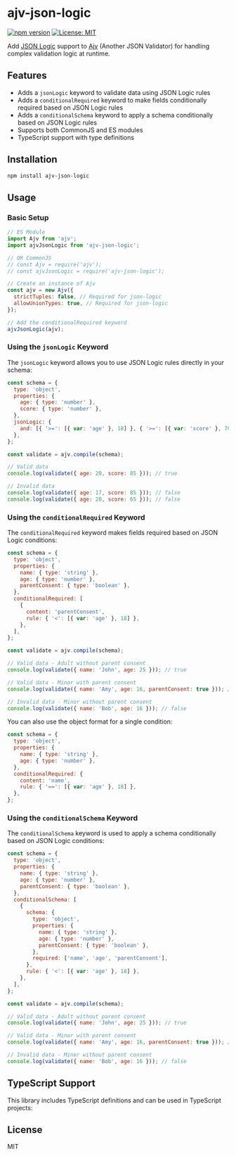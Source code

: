 # ajv-json-logic

[![npm version](https://img.shields.io/npm/v/ajv-json-logic.svg)](https://www.npmjs.com/package/ajv-json-logic)
[![License: MIT](https://img.shields.io/badge/License-MIT-yellow.svg)](https://opensource.org/licenses/MIT)

Add [JSON Logic](https://jsonlogic.com/) support to [Ajv](https://ajv.js.org/) (Another JSON Validator) for handling complex validation logic at runtime.

## Features

- Adds a `jsonLogic` keyword to validate data using JSON Logic rules
- Adds a `conditionalRequired` keyword to make fields conditionally required based on JSON Logic rules
- Adds a `conditionalSchema` keyword to apply a schema conditionally based on JSON Logic rules
- Supports both CommonJS and ES modules
- TypeScript support with type definitions

## Installation

```bash
npm install ajv-json-logic
```

## Usage

### Basic Setup

```javascript
// ES Module
import Ajv from 'ajv';
import ajvJsonLogic from 'ajv-json-logic';

// OR CommonJS
// const Ajv = require('ajv');
// const ajvJsonLogic = require('ajv-json-logic');

// Create an instance of Ajv
const ajv = new Ajv({
  strictTuples: false, // Required for json-logic
  allowUnionTypes: true, // Required for json-logic
});

// Add the conditionalRequired keyword
ajvJsonLogic(ajv);
```

### Using the `jsonLogic` Keyword

The `jsonLogic` keyword allows you to use JSON Logic rules directly in your schema:

```javascript
const schema = {
  type: 'object',
  properties: {
    age: { type: 'number' },
    score: { type: 'number' },
  },
  jsonLogic: {
    and: [{ '>=': [{ var: 'age' }, 18] }, { '>=': [{ var: 'score' }, 70] }],
  },
};

const validate = ajv.compile(schema);

// Valid data
console.log(validate({ age: 20, score: 85 })); // true

// Invalid data
console.log(validate({ age: 17, score: 85 })); // false
console.log(validate({ age: 20, score: 65 })); // false
```

### Using the `conditionalRequired` Keyword

The `conditionalRequired` keyword makes fields required based on JSON Logic conditions:

```javascript
const schema = {
  type: 'object',
  properties: {
    name: { type: 'string' },
    age: { type: 'number' },
    parentConsent: { type: 'boolean' },
  },
  conditionalRequired: [
    {
      content: 'parentConsent',
      rule: { '<': [{ var: 'age' }, 18] },
    },
  ],
};

const validate = ajv.compile(schema);

// Valid data - Adult without parent consent
console.log(validate({ name: 'John', age: 25 })); // true

// Valid data - Minor with parent consent
console.log(validate({ name: 'Amy', age: 16, parentConsent: true })); // true

// Invalid data - Minor without parent consent
console.log(validate({ name: 'Bob', age: 16 })); // false
```

You can also use the object format for a single condition:

```javascript
const schema = {
  type: 'object',
  properties: {
    name: { type: 'string' },
    age: { type: 'number' },
  },
  conditionalRequired: {
    content: 'name',
    rule: { '==': [{ var: 'age' }, 18] },
  },
};
```

### Using the `conditionalSchema` Keyword

The `conditionalSchema` keyword is used to apply a schema conditionally based on JSON Logic conditions:

```javascript
const schema = {
  type: 'object',
  properties: {
    name: { type: 'string' },
    age: { type: 'number' },
    parentConsent: { type: 'boolean' },
  },
  conditionalSchema: [
    {
      schema: {
        type: 'object',
        properties: {
          name: { type: 'string' },
          age: { type: 'number' },
          parentConsent: { type: 'boolean' },
        },
        required: ['name', 'age', 'parentConsent'],
      },
      rule: { '<': [{ var: 'age' }, 18] },
    },
  ],
};

const validate = ajv.compile(schema);

// Valid data - Adult without parent consent
console.log(validate({ name: 'John', age: 25 })); // true

// Valid data - Minor with parent consent
console.log(validate({ name: 'Amy', age: 16, parentConsent: true })); // true

// Invalid data - Minor without parent consent
console.log(validate({ name: 'Bob', age: 16 })); // false
```

## TypeScript Support

This library includes TypeScript definitions and can be used in TypeScript projects:

## License

MIT
